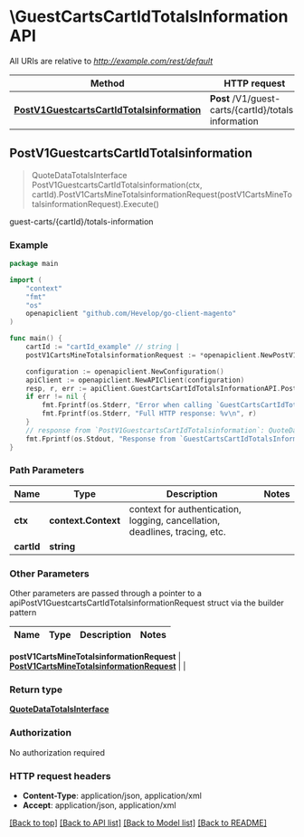 # \GuestCartsCartIdTotalsInformationAPI

All URIs are relative to *http://example.com/rest/default*

Method | HTTP request | Description
------------- | ------------- | -------------
[**PostV1GuestcartsCartIdTotalsinformation**](GuestCartsCartIdTotalsInformationAPI.md#PostV1GuestcartsCartIdTotalsinformation) | **Post** /V1/guest-carts/{cartId}/totals-information | guest-carts/{cartId}/totals-information



## PostV1GuestcartsCartIdTotalsinformation

> QuoteDataTotalsInterface PostV1GuestcartsCartIdTotalsinformation(ctx, cartId).PostV1CartsMineTotalsinformationRequest(postV1CartsMineTotalsinformationRequest).Execute()

guest-carts/{cartId}/totals-information



### Example

```go
package main

import (
	"context"
	"fmt"
	"os"
	openapiclient "github.com/Hevelop/go-client-magento"
)

func main() {
	cartId := "cartId_example" // string | 
	postV1CartsMineTotalsinformationRequest := *openapiclient.NewPostV1CartsMineTotalsinformationRequest(*openapiclient.NewCheckoutDataTotalsInformationInterface(*openapiclient.NewQuoteDataAddressInterface("Region_example", int32(123), "RegionCode_example", "CountryId_example", []string{"Street_example"}, "Telephone_example", "Postcode_example", "City_example", "Firstname_example", "Lastname_example", "Email_example"))) // PostV1CartsMineTotalsinformationRequest |  (optional)

	configuration := openapiclient.NewConfiguration()
	apiClient := openapiclient.NewAPIClient(configuration)
	resp, r, err := apiClient.GuestCartsCartIdTotalsInformationAPI.PostV1GuestcartsCartIdTotalsinformation(context.Background(), cartId).PostV1CartsMineTotalsinformationRequest(postV1CartsMineTotalsinformationRequest).Execute()
	if err != nil {
		fmt.Fprintf(os.Stderr, "Error when calling `GuestCartsCartIdTotalsInformationAPI.PostV1GuestcartsCartIdTotalsinformation``: %v\n", err)
		fmt.Fprintf(os.Stderr, "Full HTTP response: %v\n", r)
	}
	// response from `PostV1GuestcartsCartIdTotalsinformation`: QuoteDataTotalsInterface
	fmt.Fprintf(os.Stdout, "Response from `GuestCartsCartIdTotalsInformationAPI.PostV1GuestcartsCartIdTotalsinformation`: %v\n", resp)
}
```

### Path Parameters


Name | Type | Description  | Notes
------------- | ------------- | ------------- | -------------
**ctx** | **context.Context** | context for authentication, logging, cancellation, deadlines, tracing, etc.
**cartId** | **string** |  | 

### Other Parameters

Other parameters are passed through a pointer to a apiPostV1GuestcartsCartIdTotalsinformationRequest struct via the builder pattern


Name | Type | Description  | Notes
------------- | ------------- | ------------- | -------------

 **postV1CartsMineTotalsinformationRequest** | [**PostV1CartsMineTotalsinformationRequest**](PostV1CartsMineTotalsinformationRequest.md) |  | 

### Return type

[**QuoteDataTotalsInterface**](QuoteDataTotalsInterface.md)

### Authorization

No authorization required

### HTTP request headers

- **Content-Type**: application/json, application/xml
- **Accept**: application/json, application/xml

[[Back to top]](#) [[Back to API list]](../README.md#documentation-for-api-endpoints)
[[Back to Model list]](../README.md#documentation-for-models)
[[Back to README]](../README.md)

